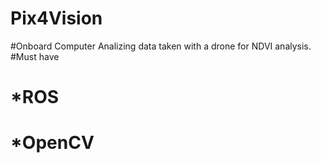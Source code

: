 # Pix4Vision
#Onboard Computer Analizing data taken with a drone for NDVI analysis.
#Must have
#       *ROS
#       *OpenCV

